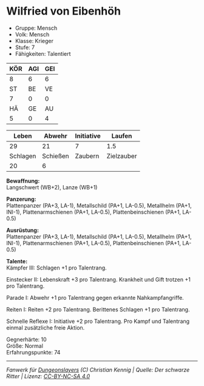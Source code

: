 # Wilfried von Eibenhöh  
- Gruppe: Mensch  
- Volk: Mensch  
- Klasse: Krieger  
- Stufe: 7  
- Fähigkeiten: Talentiert  


| KÖR | AGI | GEI |  
| --- | --- | --- |  
| 8   | 6   | 6   |
| ST  | BE  | VE  |  
| 7   | 0   | 0   |
| HÄ  | GE  | AU  |  
| 5   | 0   | 4   |


| Leben    | Abwehr   | Initiative | Laufen     |
| -------- | -------- | ---------- | ---------- |
| 29       | 21       | 7          | 1.5        |
| Schlagen | Schießen | Zaubern    | Zielzauber |
| 20       | 6        |            |            |

**Bewaffnung:**  
Langschwert (WB+2), Lanze (WB+1)

**Panzerung:**  
Plattenpanzer (PA+3, LA-1), Metallschild (PA+1, LA-0.5), Metallhelm (PA+1, INI-1), Plattenarmschienen (PA+1, LA-0.5), Plattenbeinschienen (PA+1, LA-0.5)

**Ausrüstung:**  
Plattenpanzer (PA+3, LA-1), Metallschild (PA+1, LA-0.5), Metallhelm (PA+1, INI-1), Plattenarmschienen (PA+1, LA-0.5), Plattenbeinschienen (PA+1, LA-0.5)

**Talente:**  
Kämpfer III: Schlagen +1 pro Talentrang. 

Einstecker II: Lebenskraft +3 pro Talentrang. Krankheit und Gift trotzen +1 pro Talentrang. 

Parade I: Abwehr +1 pro Talentrang gegen erkannte Nahkampfangriffe. 

Reiten I: Reiten +2 pro Talentrang. Berittenes Schlagen +1 pro Talentrang. 

Schnelle Reflexe I: Initiative +2 pro Talentrang. Pro Kampf und Talentrang einmal zusätzliche freie Aktion. 


Gegnerhärte: 10  
Größe: Normal  
Erfahrungspunkte: 74  



___
*Fanwerk für [Dungeonslayers](https://www.dungeonslayers.net/) (C) Christian Kennig | Quelle: Der schwarze Ritter | Lizenz: [CC-BY-NC-SA 4.0](https://creativecommons.org/licenses/by-nc-sa/4.0/deed.de)*